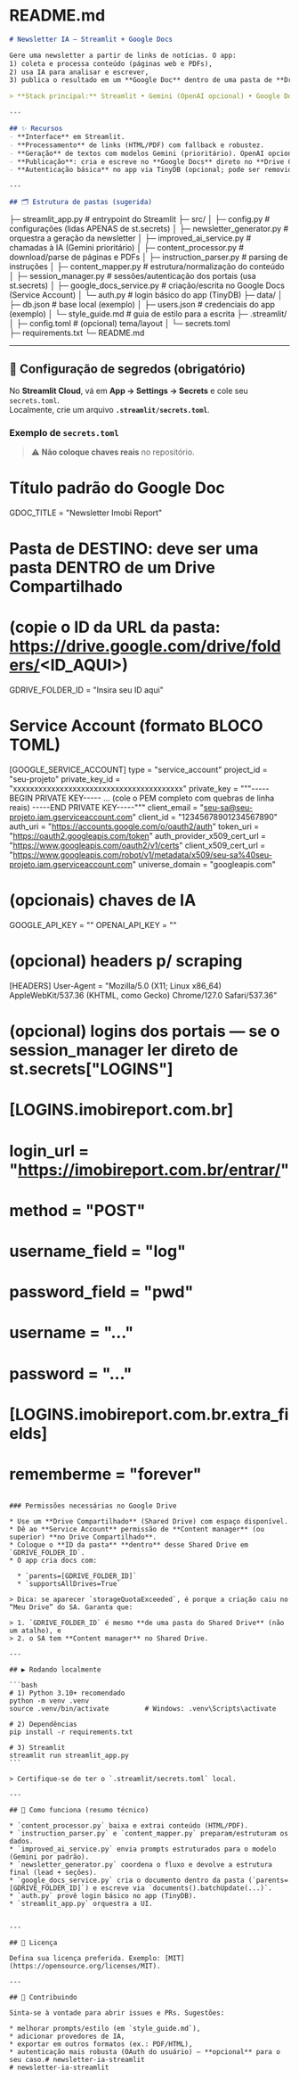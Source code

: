 # README.md

```markdown
# Newsletter IA — Streamlit + Google Docs

Gere uma newsletter a partir de links de notícias. O app:
1) coleta e processa conteúdo (páginas web e PDFs),
2) usa IA para analisar e escrever,
3) publica o resultado em um **Google Doc** dentro de uma pasta de **Drive Compartilhado**.

> **Stack principal:** Streamlit • Gemini (OpenAI opcional) • Google Docs/Drive API (Service Account) • TinyDB

---

## ✨ Recursos
- **Interface** em Streamlit.
- **Processamento** de links (HTML/PDF) com fallback e robustez.
- **Geração** de textos com modelos Gemini (prioritário). OpenAI opcional.
- **Publicação**: cria e escreve no **Google Docs** direto no **Drive Compartilhado** (sem OAuth do usuário).
- **Autenticação básica** no app via TinyDB (opcional; pode ser removido depois).

---

## 🗂 Estrutura de pastas (sugerida)
```


├─ streamlit_app.py                 # entrypoint do Streamlit
├─ src/
│  ├─ config.py                     # configurações (lidas APENAS de st.secrets)
│  ├─ newsletter_generator.py       # orquestra a geração da newsletter
│  ├─ improved_ai_service.py        # chamadas à IA (Gemini prioritário)
│  ├─ content_processor.py          # download/parse de páginas e PDFs
│  ├─ instruction_parser.py         # parsing de instruções
│  ├─ content_mapper.py             # estrutura/normalização do conteúdo
│  ├─ session_manager.py            # sessões/autenticação dos portais (usa st.secrets)
│  ├─ google_docs_service.py        # criação/escrita no Google Docs (Service Account)
│  └─ auth.py                       # login básico do app (TinyDB)
├─ data/
│  ├─ db.json                       # base local (exemplo)
│  ├─ users.json                    # credenciais do app (exemplo)
│  └─ style_guide.md                # guia de estilo para a escrita
├─ .streamlit/
│  ├─ config.toml                   # (opcional) tema/layout
│  └─ secrets.toml                 
├─ requirements.txt
└─ README.md


---

## 🔐 Configuração de segredos (obrigatório)

No **Streamlit Cloud**, vá em **App → Settings → Secrets** e cole seu `secrets.toml`.  
Localmente, crie um arquivo **`.streamlit/secrets.toml`**.

### Exemplo de `secrets.toml`  
> ⚠️ **Não coloque chaves reais** no repositório.

# Título padrão do Google Doc
GDOC_TITLE = "Newsletter Imobi Report"

# Pasta de DESTINO: deve ser uma pasta DENTRO de um Drive Compartilhado
# (copie o ID da URL da pasta: https://drive.google.com/drive/folders/<ID_AQUI>)
GDRIVE_FOLDER_ID = "Insira seu ID aqui"

# Service Account (formato BLOCO TOML)
[GOOGLE_SERVICE_ACCOUNT]
type = "service_account"
project_id = "seu-projeto"
private_key_id = "xxxxxxxxxxxxxxxxxxxxxxxxxxxxxxxxxxxxxxxx"
private_key = """-----BEGIN PRIVATE KEY-----
... (cole o PEM completo com quebras de linha reais)
-----END PRIVATE KEY-----"""
client_email = "seu-sa@seu-projeto.iam.gserviceaccount.com"
client_id = "12345678901234567890"
auth_uri = "https://accounts.google.com/o/oauth2/auth"
token_uri = "https://oauth2.googleapis.com/token"
auth_provider_x509_cert_url = "https://www.googleapis.com/oauth2/v1/certs"
client_x509_cert_url = "https://www.googleapis.com/robot/v1/metadata/x509/seu-sa%40seu-projeto.iam.gserviceaccount.com"
universe_domain = "googleapis.com"

# (opcionais) chaves de IA
GOOGLE_API_KEY = ""
OPENAI_API_KEY = ""

# (opcional) headers p/ scraping
[HEADERS]
User-Agent = "Mozilla/5.0 (X11; Linux x86_64) AppleWebKit/537.36 (KHTML, como Gecko) Chrome/127.0 Safari/537.36"

# (opcional) logins dos portais — se o session_manager ler direto de st.secrets["LOGINS"]
# [LOGINS.imobireport.com.br]
# login_url = "https://imobireport.com.br/entrar/"
# method = "POST"
# username_field = "log"
# password_field = "pwd"
# username = "..."
# password = "..."
# [LOGINS.imobireport.com.br.extra_fields]
# rememberme = "forever"
````

### Permissões necessárias no Google Drive

* Use um **Drive Compartilhado** (Shared Drive) com espaço disponível.
* Dê ao **Service Account** permissão de **Content manager** (ou superior) **no Drive Compartilhado**.
* Coloque o **ID da pasta** **dentro** desse Shared Drive em `GDRIVE_FOLDER_ID`.
* O app cria docs com:

  * `parents=[GDRIVE_FOLDER_ID]`
  * `supportsAllDrives=True`

> Dica: se aparecer `storageQuotaExceeded`, é porque a criação caiu no “Meu Drive” do SA. Garanta que:

> 1. `GDRIVE_FOLDER_ID` é mesmo **de uma pasta do Shared Drive** (não um atalho), e
> 2. o SA tem **Content manager** no Shared Drive.

---

## ▶️ Rodando localmente

```bash
# 1) Python 3.10+ recomendado
python -m venv .venv
source .venv/bin/activate         # Windows: .venv\Scripts\activate

# 2) Dependências
pip install -r requirements.txt

# 3) Streamlit
streamlit run streamlit_app.py
```

> Certifique-se de ter o `.streamlit/secrets.toml` local.

---

## 🧪 Como funciona (resumo técnico)

* `content_processor.py` baixa e extrai conteúdo (HTML/PDF).
* `instruction_parser.py` e `content_mapper.py` preparam/estruturam os dados.
* `improved_ai_service.py` envia prompts estruturados para o modelo (Gemini por padrão).
* `newsletter_generator.py` coordena o fluxo e devolve a estrutura final (lead + seções).
* `google_docs_service.py` cria o documento dentro da pasta (`parents=[GDRIVE_FOLDER_ID]`) e escreve via `documents().batchUpdate(...)`.
* `auth.py` provê login básico no app (TinyDB).
* `streamlit_app.py` orquestra a UI.


---

## 📜 Licença

Defina sua licença preferida. Exemplo: [MIT](https://opensource.org/licenses/MIT).

---

## 🙌 Contribuindo

Sinta-se à vontade para abrir issues e PRs. Sugestões:

* melhorar prompts/estilo (em `style_guide.md`),
* adicionar provedores de IA,
* exportar em outros formatos (ex.: PDF/HTML),
* autenticação mais robusta (OAuth do usuário) — **opcional** para o seu caso.# newsletter-ia-streamlit
# newsletter-ia-streamlit
